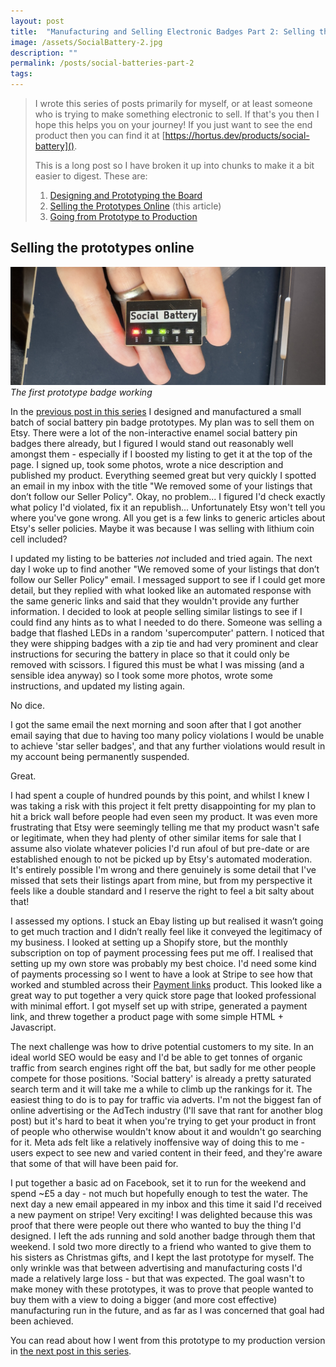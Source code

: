 ```yaml
---
layout: post
title:  "Manufacturing and Selling Electronic Badges Part 2: Selling the prototypes online"
image: /assets/SocialBattery-2.jpg
description: ""
permalink: /posts/social-batteries-part-2
tags:
---
```


>I wrote this series of posts primarily for myself, or at least someone who is trying to make something electronic to sell. If that's you then I hope this helps you on your journey!  If you just want to see the end product then you can find it at [https://hortus.dev/products/social-battery](). 
>
>This is a long post so I have broken it up into chunks to make it a bit easier to digest. These are:
>
>1. [Designing and Prototyping the Board](/posts/social-batteries-part-1)
>2. [Selling the Prototypes Online](/posts/social-batteries-part-2) (this article)
>3. [Going from Prototype to Production](/posts/social-batteries-part-3)

## Selling the prototypes online
![Prototype social battery in my hand](/assets/SocialBattery-2.jpg)
*The first prototype badge working*

In the [previous post in this series](/posts/social-batteries-part-1) I designed and manufactured a small batch of social battery pin badge prototypes. My plan was to sell them on Etsy. There were a lot of the non-interactive enamel social battery pin badges there already, but I figured I would stand out reasonably well amongst them - especially if I boosted my listing to get it at the top of the page.  I signed up, took some photos, wrote a nice description and published my product. Everything seemed great but very quickly I spotted an email in my inbox with the title "We removed some of your listings that don’t follow our Seller Policy". Okay, no problem... I figured I'd check exactly what policy I'd violated, fix it an republish... Unfortunately Etsy won't tell you where you've gone wrong. All you get is a few links to generic articles about Etsy's seller policies. Maybe it was because I was selling with lithium coin cell included?

I updated my listing to be batteries _not_ included and tried again. The next day I woke up to find another "We removed some of your listings that don’t follow our Seller Policy" email. I messaged support to see if I could get more detail, but they replied with what looked like an automated response with the same generic links and said that they wouldn't provide any further information. I decided to look at people selling similar listings to see if I could find any hints as to what I needed to do there. Someone was selling a badge that flashed LEDs in a random 'supercomputer' pattern. I noticed that they were shipping badges with a zip tie and had very prominent and clear instructions for securing the battery in place so that it could only be removed with scissors. I figured this must be what I was missing (and a sensible idea anyway) so I took some more photos, wrote some instructions, and updated my listing again. 

No dice. 

I got the same email the next morning and soon after that I got another email saying that due to having too many policy violations I would be unable to achieve 'star seller badges', and that any further violations would result in my account being permanently suspended. 

Great. 

I had spent a couple of hundred pounds by this point, and whilst I knew I was taking a risk with this project it felt pretty disappointing for my plan to hit a brick wall before people had even seen my product. It was even more frustrating that Etsy were seemingly telling me that my product wasn't safe or legitimate, when they had plenty of other similar items for sale that I assume also violate whatever policies I'd run afoul of but pre-date or are established enough to not be picked up by Etsy's automated moderation. It's entirely possible I'm wrong and there genuinely is some detail that I've missed that sets their listings apart from mine, but from my perspective it feels like a double standard and I reserve the right to feel a bit salty about that!

I assessed my options. I stuck an Ebay listing up but realised it wasn’t going to get much traction and I didn’t really feel like it conveyed the legitimacy of my business. I looked at setting up a Shopify store, but the monthly subscription on top of payment processing fees put me off. I realised that setting up my own store was probably my best choice. I'd need some kind of payments processing so I went to have a look at Stripe to see how that worked and stumbled across their [Payment links](https://stripe.com/gb/payments/payment-links) product. This looked like a great way to put together a very quick store page that looked professional with minimal effort. I got myself set up with stripe, generated a payment link, and threw together a product page with some simple HTML + Javascript. 

The next challenge was how to drive potential customers to my site. In an ideal world SEO would be easy and I'd be able to get tonnes of organic traffic from search engines right off the bat, but sadly for me other people compete for those positions. 'Social battery' is already a pretty saturated search term and it will take me a while to climb up the rankings for it. The easiest thing to do is to pay for traffic via adverts. I'm not the biggest fan of online advertising or the AdTech industry (I'll save that rant for another blog post) but it's hard to beat it when you're trying to get your product in front of people who otherwise wouldn't know about it and wouldn't go searching for it. Meta ads felt like a relatively inoffensive way of doing this to me - users expect to see new and varied content in their feed, and they're aware that some of that will have been paid for.

I put together a basic ad on Facebook, set it to run for the weekend and spend ~£5 a day - not much but hopefully enough to test the water. The next day a new email appeared in my inbox and this time it said I'd received a new payment on stripe! Very exciting! I was delighted because this was proof that there were people out there who wanted to buy the thing I'd designed. I left the ads running and sold another badge through them that weekend. I sold two more directly to a friend who wanted to give them to his sisters as Christmas gifts, and I kept the last prototype for myself. The only wrinkle was that between advertising and manufacturing costs I'd made a relatively large loss - but that was expected. The goal wasn't to make money with these prototypes, it was to prove that people wanted to buy them with a view to doing a bigger (and more cost effective) manufacturing run in the future, and as far as I was concerned that goal had been achieved.

You can read about how I went from this prototype to my production version in [the next post in this series](/posts/social-batteries-part-3).